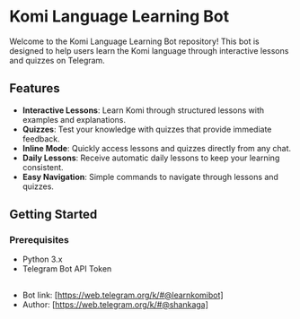 # Komi Language Learning Bot

Welcome to the Komi Language Learning Bot repository! This bot is designed to help users learn the Komi language through interactive lessons and quizzes on Telegram.

## Features

- **Interactive Lessons**: Learn Komi through structured lessons with examples and explanations.
- **Quizzes**: Test your knowledge with quizzes that provide immediate feedback.
- **Inline Mode**: Quickly access lessons and quizzes directly from any chat.
- **Daily Lessons**: Receive automatic daily lessons to keep your learning consistent.
- **Easy Navigation**: Simple commands to navigate through lessons and quizzes.

## Getting Started

### Prerequisites

- Python 3.x
- Telegram Bot API Token

##

- Bot link: [https://web.telegram.org/k/#@learnkomibot]
- Author: [https://web.telegram.org/k/#@shankaga]
